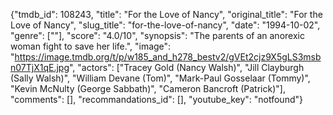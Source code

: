 {"tmdb_id": 108243, "title": "For the Love of Nancy", "original_title": "For the Love of Nancy", "slug_title": "for-the-love-of-nancy", "date": "1994-10-02", "genre": [""], "score": "4.0/10", "synopsis": "The parents of an anorexic woman fight to save her life.", "image": "https://image.tmdb.org/t/p/w185_and_h278_bestv2/gVEt2cjz9X5gLS3msbn07TjX1qE.jpg", "actors": ["Tracey Gold (Nancy Walsh)", "Jill Clayburgh (Sally Walsh)", "William Devane (Tom)", "Mark-Paul Gosselaar (Tommy)", "Kevin McNulty (George Sabbath)", "Cameron Bancroft (Patrick)"], "comments": [], "recommandations_id": [], "youtube_key": "notfound"}